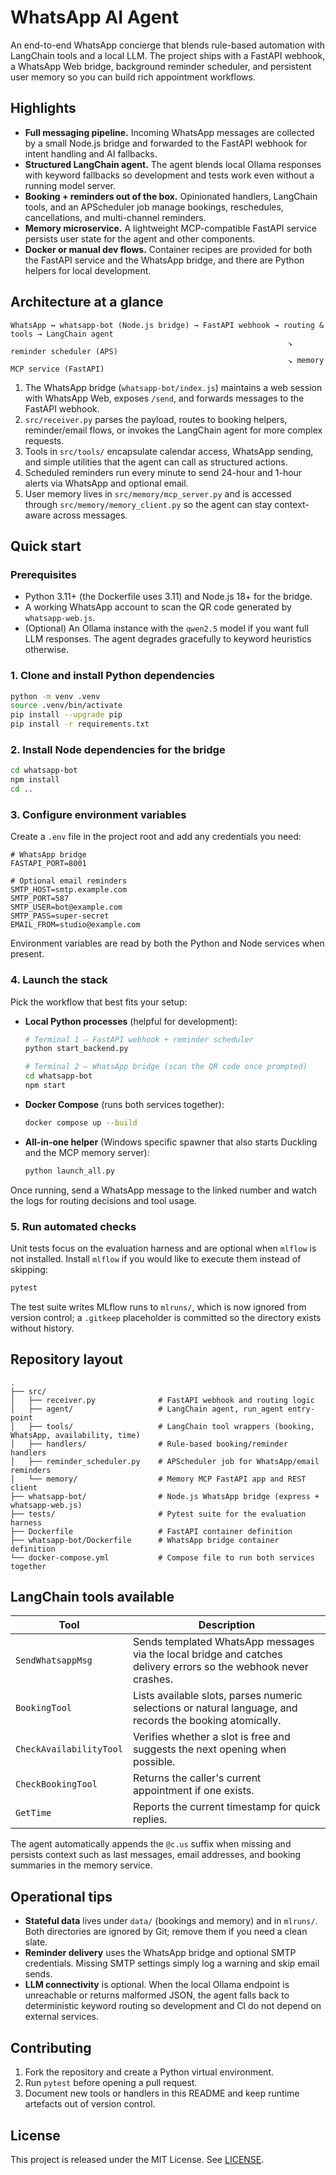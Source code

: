 # WhatsApp AI Agent

An end-to-end WhatsApp concierge that blends rule-based automation with LangChain tools and a local LLM. The project ships with a FastAPI webhook, a WhatsApp Web bridge, background reminder scheduler, and persistent user memory so you can build rich appointment workflows.

## Highlights

- **Full messaging pipeline.** Incoming WhatsApp messages are collected by a small Node.js bridge and forwarded to the FastAPI webhook for intent handling and AI fallbacks.
- **Structured LangChain agent.** The agent blends local Ollama responses with keyword fallbacks so development and tests work even without a running model server.
- **Booking + reminders out of the box.** Opinionated handlers, LangChain tools, and an APScheduler job manage bookings, reschedules, cancellations, and multi-channel reminders.
- **Memory microservice.** A lightweight MCP-compatible FastAPI service persists user state for the agent and other components.
- **Docker or manual dev flows.** Container recipes are provided for both the FastAPI service and the WhatsApp bridge, and there are Python helpers for local development.

## Architecture at a glance

```
WhatsApp ↔ whatsapp-bot (Node.js bridge) → FastAPI webhook → routing & tools → LangChain agent
                                                              ↘ reminder scheduler (APS)
                                                              ↘ memory MCP service (FastAPI)
```

1. The WhatsApp bridge (`whatsapp-bot/index.js`) maintains a web session with WhatsApp Web, exposes `/send`, and forwards messages to the FastAPI webhook.
2. `src/receiver.py` parses the payload, routes to booking helpers, reminder/email flows, or invokes the LangChain agent for more complex requests.
3. Tools in `src/tools/` encapsulate calendar access, WhatsApp sending, and simple utilities that the agent can call as structured actions.
4. Scheduled reminders run every minute to send 24-hour and 1-hour alerts via WhatsApp and optional email.
5. User memory lives in `src/memory/mcp_server.py` and is accessed through `src/memory/memory_client.py` so the agent can stay context-aware across messages.

## Quick start

### Prerequisites

- Python 3.11+ (the Dockerfile uses 3.11) and Node.js 18+ for the bridge.
- A working WhatsApp account to scan the QR code generated by `whatsapp-web.js`.
- (Optional) An Ollama instance with the `qwen2.5` model if you want full LLM responses. The agent degrades gracefully to keyword heuristics otherwise.

### 1. Clone and install Python dependencies

```bash
python -m venv .venv
source .venv/bin/activate
pip install --upgrade pip
pip install -r requirements.txt
```

### 2. Install Node dependencies for the bridge

```bash
cd whatsapp-bot
npm install
cd ..
```

### 3. Configure environment variables

Create a `.env` file in the project root and add any credentials you need:

```env
# WhatsApp bridge
FASTAPI_PORT=8001

# Optional email reminders
SMTP_HOST=smtp.example.com
SMTP_PORT=587
SMTP_USER=bot@example.com
SMTP_PASS=super-secret
EMAIL_FROM=studio@example.com
```

Environment variables are read by both the Python and Node services when present.

### 4. Launch the stack

Pick the workflow that best fits your setup:

- **Local Python processes** (helpful for development):
  ```bash
  # Terminal 1 – FastAPI webhook + reminder scheduler
  python start_backend.py

  # Terminal 2 – WhatsApp bridge (scan the QR code once prompted)
  cd whatsapp-bot
  npm start
  ```

- **Docker Compose** (runs both services together):
  ```bash
  docker compose up --build
  ```

- **All-in-one helper** (Windows specific spawner that also starts Duckling and the MCP memory server):
  ```bash
  python launch_all.py
  ```

Once running, send a WhatsApp message to the linked number and watch the logs for routing decisions and tool usage.

### 5. Run automated checks

Unit tests focus on the evaluation harness and are optional when `mlflow` is not installed. Install `mlflow` if you would like to execute them instead of skipping:

```bash
pytest
```

The test suite writes MLflow runs to `mlruns/`, which is now ignored from version control; a `.gitkeep` placeholder is committed so the directory exists without history.

## Repository layout

```
.
├── src/
│   ├── receiver.py              # FastAPI webhook and routing logic
│   ├── agent/                   # LangChain agent, run_agent entry-point
│   ├── tools/                   # LangChain tool wrappers (booking, WhatsApp, availability, time)
│   ├── handlers/                # Rule-based booking/reminder handlers
│   ├── reminder_scheduler.py    # APScheduler job for WhatsApp/email reminders
│   └── memory/                  # Memory MCP FastAPI app and REST client
├── whatsapp-bot/                # Node.js WhatsApp bridge (express + whatsapp-web.js)
├── tests/                       # Pytest suite for the evaluation harness
├── Dockerfile                   # FastAPI container definition
├── whatsapp-bot/Dockerfile      # WhatsApp bridge container definition
└── docker-compose.yml           # Compose file to run both services together
```

## LangChain tools available

| Tool | Description |
| --- | --- |
| `SendWhatsappMsg` | Sends templated WhatsApp messages via the local bridge and catches delivery errors so the webhook never crashes. |
| `BookingTool` | Lists available slots, parses numeric selections or natural language, and records the booking atomically. |
| `CheckAvailabilityTool` | Verifies whether a slot is free and suggests the next opening when possible. |
| `CheckBookingTool` | Returns the caller's current appointment if one exists. |
| `GetTime` | Reports the current timestamp for quick replies. |

The agent automatically appends the `@c.us` suffix when missing and persists context such as last messages, email addresses, and booking summaries in the memory service.

## Operational tips

- **Stateful data** lives under `data/` (bookings and memory) and in `mlruns/`. Both directories are ignored by Git; remove them if you need a clean slate.
- **Reminder delivery** uses the WhatsApp bridge and optional SMTP credentials. Missing SMTP settings simply log a warning and skip email sends.
- **LLM connectivity** is optional. When the local Ollama endpoint is unreachable or returns malformed JSON, the agent falls back to deterministic keyword routing so development and CI do not depend on external services.

## Contributing

1. Fork the repository and create a Python virtual environment.
2. Run `pytest` before opening a pull request.
3. Document new tools or handlers in this README and keep runtime artefacts out of version control.

## License

This project is released under the MIT License. See [LICENSE](LICENSE).
